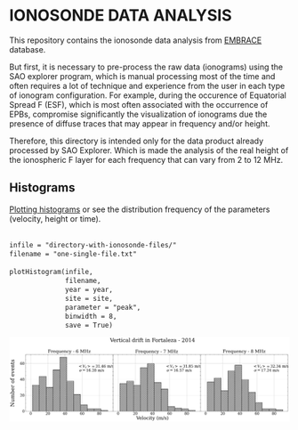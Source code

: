 # IONOSONDE DATA ANALYSIS

This repository contains the ionosonde data analysis from 
[EMBRACE](http://www2.inpe.br/climaespacial/portal/en/) database. 


But first, it is necessary to pre-process the raw data (ionograms) using 
the SAO explorer program, which is manual processing most of the time and 
often requires a lot of technique and experience from the user in each type 
of ionogram configuration. For example, during the occurence of Equatorial 
Spread F (ESF), which is most often associated with the occurrence of EPBs, 
compromise significantly the visualization of ionograms due the presence
of diffuse traces that may appear in frequency and/or height.

Therefore, this directory is intended only for the data product already 
processed by SAO Explorer. Which is made the analysis of the real 
height of the ionospheric F layer for each frequency that can vary from 2 to 
12 MHz.

## Histograms

[Plotting histograms](https://github.com/LuizFillip/IonosondeAnalysis/blob/main/plotHistogram.py) 
or see the distribution frequency of the parameters (velocity, height or time). 

```

infile = "directory-with-ionosonde-files/"
filename = "one-single-file.txt"

plotHistogram(infile, 
              filename, 
              year = year,
              site = site, 
              parameter = "peak", 
              binwidth = 8,
              save = True)

```

![cover image](img/histogram.png)